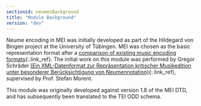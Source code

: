 ```yaml
---
sectionid: neumesBackground
title: "Module Background"
version: "dev"
---
```


Neume encoding in MEI was initially developed as part of the Hildegard von Bingen project at the University of Tübingen. MEI was chosen as the basic representation format after a [comparison of existing music encoding formats](http://www.dimused.uni-tuebingen.de/tuebingen_phase1_e.php){:.link_ref}. The initial work on this module was performed by Gregor Schräder [(Ein XML-Datenformat zur Repräsentation kritischer Musikedition unter besonderer Berücksichtigung von Neumennotation)](http://www.dimused.uni-tuebingen.de/downloads/studienarbeit.pdf){:.link_ref}, supervised by Prof. Stefan Morent.

This module was originally developed against version 1.8 of the MEI DTD, and has subsequently been translated to the TEI ODD schema.
